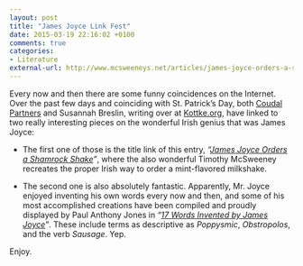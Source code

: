 ```yaml
---
layout: post
title: "James Joyce Link Fest"
date: 2015-03-19 22:16:02 +0100
comments: true
categories: 
- Literature
external-url: http://www.mcsweeneys.net/articles/james-joyce-orders-a-shamrock-shake
---
```


Every now and then there are some funny coincidences on the Internet. Over the past few days and coinciding with St. Patrick’s Day, both [Coudal Partners](http://coudal.com/archives/2015/03/james_joyce_ord_1.php) and Susannah Breslin, writing over at [Kottke.org](http://kottke.org/15/03/james-joyce-invented-words-and-they-are-awesome), have linked to two really interesting pieces on the wonderful Irish genius that was James Joyce:

* The first one of those is the title link of this entry, _“[James Joyce Orders a Shamrock Shake](http://www.mcsweeneys.net/articles/james-joyce-orders-a-shamrock-shake)”_, where the also wonderful Timothy McSweeney recreates the proper Irish way to order a mint-flavored milkshake. 

* The second one is also absolutely fantastic. Apparently, Mr. Joyce enjoyed inventing his own words every now and then, and some of his most accomplished creations have been compiled and proudly displayed by Paul Anthony Jones in _“[17 Words Invented by James Joyce](http://www.huffingtonpost.com/paul-anthony-jones/17-words-invented-by-james-joyce_b_6866424.html)”_. These include terms as descriptive as _Poppysmic_, _Obstropolos_, and the verb _Sausage_. Yep.

Enjoy.